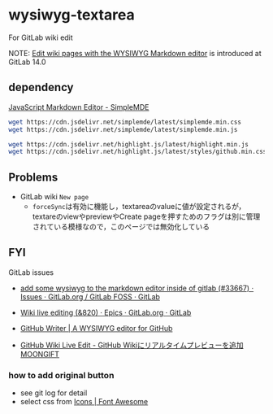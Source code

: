 # wysiwyg-textarea

For GitLab wiki edit

NOTE: [Edit wiki pages with the WYSIWYG Markdown editor]( https://about.gitlab.com/releases/gitlab-com/#edit-wiki-pages-with-the-wysiwyg-markdown-editor ) is introduced at GitLab 14.0

## dependency
[JavaScript Markdown Editor \- SimpleMDE]( https://simplemde.com/ )

``` bash
wget https://cdn.jsdelivr.net/simplemde/latest/simplemde.min.css
wget https://cdn.jsdelivr.net/simplemde/latest/simplemde.min.js

wget https://cdn.jsdelivr.net/highlight.js/latest/highlight.min.js
wget https://cdn.jsdelivr.net/highlight.js/latest/styles/github.min.css
```

## Problems
* GitLab wiki `New page`
  * `forceSync`は有効に機能し，textareaのvalueに値が設定されるが，textareのviewやpreviewやCreate pageを押すためのフラグは別に管理されている模様なので，このページでは無効化している

## FYI
GitLab issues
* [add some wysiwyg to the markdown editor inside of gitlab \(\#33667\) · Issues · GitLab\.org / GitLab FOSS · GitLab]( https://gitlab.com/gitlab-org/gitlab-foss/-/issues/33667 )
* [Wiki live editing \(&820\) · Epics · GitLab\.org · GitLab]( https://gitlab.com/groups/gitlab-org/-/epics/820 )

* [GitHub Writer \| A WYSIWYG editor for GitHub]( https://ckeditor.com/github-writer/ )
* [GitHub Wiki Live Edit \- GitHub Wikiにリアルタイムプレビューを追加 MOONGIFT]( https://www.moongift.jp/2016/07/github-wiki-live-edit-github-wiki%E3%81%AB%E3%83%AA%E3%82%A2%E3%83%AB%E3%82%BF%E3%82%A4%E3%83%A0%E3%83%97%E3%83%AC%E3%83%93%E3%83%A5%E3%83%BC%E3%82%92%E8%BF%BD%E5%8A%A0/ )

### how to add original button
* see git log for detail
* select css from [Icons \| Font Awesome]( https://fontawesome.com/icons?d=gallery )
